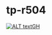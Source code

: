 # tp-r504
[![ALT textGH](https://github.com/malacacalex/tp-r504/actions/workflows/pytest.yml/badge.svg)](https://github.com/malacacalex/tp-r504/actions/runs/6338606918)

